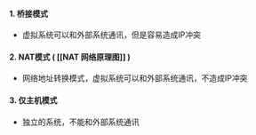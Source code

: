 #### 1. 桥接模式

- 虚拟系统可以和外部系统通讯，但是容易造成IP冲突
#### 2. NAT模式    ( [[NAT 网络原理图]] )

- 网络地址转换模式，虚拟系统可以和外部系统通讯，不造成IP冲突
#### 3. 仅主机模式

- 独立的系统，不能和外部系统通讯
